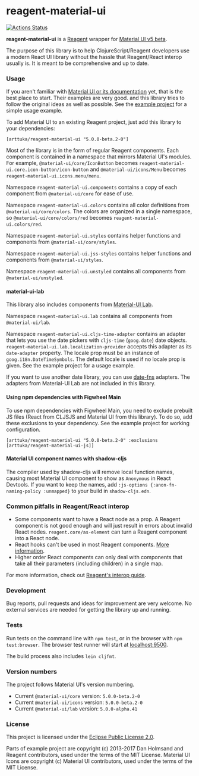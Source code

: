 # reagent-material-ui

[![Actions Status](https://github.com/arttuka/reagent-material-ui/workflows/CI/badge.svg)](https://github.com/arttuka/reagent-material-ui/actions)

**reagent-material-ui** is a [Reagent](http://reagent-project.github.io/) wrapper
for [Material UI v5 beta](https://next.material-ui.com/).

The purpose of this library is to help ClojureScript/Reagent developers use a modern React UI library
without the hassle that Reagent/React interop usually is. It is meant to be comprehensive and up to date.

### Usage

If you aren't familiar with [Material UI or its documentation](https://material-ui.com) yet, that is the best place to start.
Their examples are very good. and this library tries to follow the original ideas as well as possible. See the [example project](./example) for a simple usage example.

To add Material UI to an existing Reagent project, just add this library to your dependencies:
```
[arttuka/reagent-material-ui "5.0.0-beta.2-0"]
```

Most of the library is in the form of regular Reagent components. Each component is contained in a namespace that mirrors
Material UI's modules. For example, `@material-ui/core/IconButton` becomes `reagent-material-ui.core.icon-button/icon-button`
and `@material-ui/icons/Menu` becomes `reagent-material-ui.icons.menu/menu`.

Namespace `reagent-material-ui.components` contains a copy of each component from `@material-ui/core` for ease of use.

Namespace `reagent-material-ui.colors` contains all color definitions from `@material-ui/core/colors`.
The colors are organized in a single namespace, so `@material-ui/core/colors/red` becomes `reagent-material-ui.colors/red`.

Namespace `reagent-material-ui.styles` contains helper functions and components from `@material-ui/core/styles`.

Namespace `reagent-material-ui.jss-styles` contains helper functions and components from `@material-ui/styles`.

Namespace `reagent-material-ui.unstyled` contains all components from `@material-ui/unstyled`.

#### material-ui-lab

This library also includes components from [Material-UI Lab](https://material-ui.com/components/about-the-lab/).

Namespace `reagent-material-ui.lab` contains all components from `@material-ui/lab`.

Namespace `reagent-material-ui.cljs-time-adapter` contains an adapter that lets you use the date pickers with `cljs-time` (`goog.date`) date objects.
`reagent-material-ui.lab.localization-provider` accepts this adapter as its `date-adapter` property.
The locale prop must be an instance of `goog.i18n.DateTimeSymbols`. The default locale is used if no locale prop is given.
See the example project for a usage example.

If you want to use another date library, you can use [date-fns](https://date-fns.org/) adapters.
The adapters from Material-UI Lab are not included in this library.

#### Using npm dependencies with Figwheel Main

To use npm dependencies with Figwheel Main, you need to exclude prebuilt JS files (React from CLJSJS and Material UI from this library).
To do so, add these exclusions to your dependency. See the example project for working configuration.

    [arttuka/reagent-material-ui "5.0.0-beta.2-0" :exclusions [arttuka/reagent-material-ui-js]]

#### Material UI component names with shadow-cljs

The compiler used by shadow-cljs will remove local function names, causing most Material UI component to
show as `Anonymous` in React Devtools. If you want to keep the names, add `:js-options {:anon-fn-naming-policy :unmapped}`
to your build in `shadow-cljs.edn`.

### Common pitfalls in Reagent/React interop

* Some components want to have a React node as a prop. A Reagent component is not good enough and will just result in
  errors about invalid React nodes. `reagent.core/as-element` can turn a Reagent component into a React node.
* React hooks can't be used in most Reagent components. [More information](https://cljdoc.org/d/reagent/reagent/1.0.0-alpha2/doc/tutorials/react-features#hooks).
* Higher order React components can only deal with components that take all their parameters
  (including children) in a single map.
  
For more information, check out [Reagent's interop guide](https://cljdoc.org/d/reagent/reagent/1.0.0-alpha2/doc/tutorials/interop-with-react).

### Development

Bug reports, pull requests and ideas for improvement are very welcome. No external services are needed for getting the library up and running.

### Tests

Run tests on the command line with `npm test`, or in the browser with `npm test:browser`. The browser test runner will start at [localhost:9500](http://localhost:9500).

The build process also includes `lein cljfmt`. 

### Version numbers

The project follows Material UI's version numbering.

* Current `@material-ui/core` version: `5.0.0-beta.2-0`
* Current `@material-ui/icons` version: `5.0.0-beta.2-0`
* Current `@material-ui/lab` version: `5.0.0-alpha.41`

### License

This project is licensed under the [Eclipse Public License 2.0](https://www.eclipse.org/legal/epl-2.0/).

Parts of example project are copyright (c) 2013-2017 Dan Holmsand and Reagent contributors, used under the terms of the MIT License. Material UI Icons are copyright (c) Material UI contributors, used under the terms of the MIT License. 
